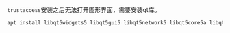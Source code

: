 `trustaccess`安装之后无法打开图形界面，需要安装qt库。



```bash
apt install libqt5widgets5 libqt5gui5 libqt5network5 libqt5core5a libqt5xml5
```







